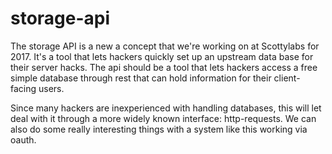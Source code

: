# storage-api

The storage API is a new a concept that we're working on at Scottylabs for 2017. It's a tool that lets hackers quickly set up an upstream data base for their server hacks. The api should be a tool that lets hackers access a free simple database through rest that can hold information for their client-facing users.

Since many hackers are inexperienced with handling databases, this will let deal with it through a more widely known interface: http-requests. We can also do some really interesting things with a system like this working via oauth.

